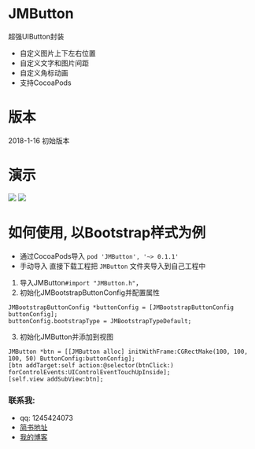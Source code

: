 # JMButton
超强UIButton封装
* 自定义图片上下左右位置
* 自定义文字和图片间距
* 自定义角标动画
* 支持CocoaPods

# 版本
2018-1-16 初始版本

# 演示
![](https://github.com/JunAILiang/JMButton/raw/master/JMButton/gif/JMButton1.gif) ![](https://github.com/JunAILiang/JMButton/raw/master/JMButton/gif/JMButton2.gif)

# 如何使用, 以Bootstrap样式为例
* 通过CocoaPods导入 `pod 'JMButton', '~> 0.1.1'`
* 手动导入 直接下载工程把 `JMButton` 文件夹导入到自己工程中
1. 导入JMButton`#import "JMButton.h"`，
2. 初始化JMBootstrapButtonConfig并配置属性
```
JMBootstrapButtonConfig *buttonConfig = [JMBootstrapButtonConfig buttonConfig];
buttonConfig.bootstrapType = JMBootstrapTypeDefault;
```
3. 初始化JMButton并添加到视图
```
JMButton *btn = [[JMButton alloc] initWithFrame:CGRectMake(100, 100, 100, 50) ButtonConfig:buttonConfig];
[btn addTarget:self action:@selector(btnClick:) forControlEvents:UIControlEventTouchUpInside];
[self.view addSubView:btn];
```

### 联系我:
   * qq: 1245424073
   * [简书地址](https://www.jianshu.com/p/ba8e986cdd0c)
   * [我的博客](https://ljmvip.cn)
